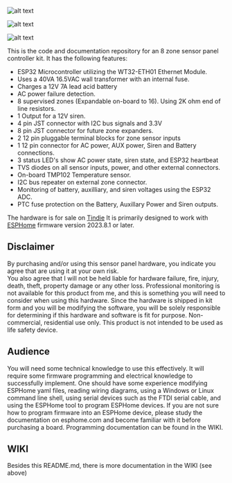 ![alt text](https://github.com/hwstar/8-zone-sensor-panel/blob/main/assets/logo.png)

![alt text](https://github.com/hwstar/8-zone-sensor-panel/blob/main/assets/proto-pic.jpg)

![alt text](https://github.com/hwstar/8-zone-sensor-panel/blob/main/assets/made-for-esphome-black-on-white.png)

This is the code and documentation repository for an 8 zone sensor panel
controller kit. It has the following features:

* ESP32 Microcontroller utilizing the WT32-ETH01 Ethernet Module.
* Uses a 40VA 16.5VAC wall transformer with an internal fuse.
* Charges a 12V 7A lead acid battery 
* AC power failure detection.
* 8 supervised zones (Expandable on-board to 16). Using 2K ohm end of line resistors.
* 1 Output for a 12V siren.
* 4 pin JST connector with I2C bus signals and 3.3V
* 8 pin JST connector for future zone expanders.
* 2 12 pin pluggable terminal blocks for zone sensor inputs
* 1 12 pin connector for AC power, AUX power, Siren and Battery connections.
* 3 status LED's show AC power state, siren state, and ESP32 heartbeat
* TVS diodes on all sensor inputs, power, and other external connectors.
* On-board TMP102 Temperature sensor.
* I2C bus repeater on external zone connector.
* Monitoring of battery, auxilliary, and siren voltages using the ESP32 ADC.
* PTC fuse protection on the Battery, Auxillary Power and Siren outputs.

The hardware is for sale on [Tindie](https://www.tindie.com/products/home-control-labs/8-zone-sensor-panel-for-esphome/)
It is primarily designed to work with [ESPHome](https://github.com/esphome/esphome) firmware version 2023.8.1 or later.

## Disclaimer

By purchasing and/or using this sensor panel hardware, you indicate you agree that are using it at your own risk.  
You also agree that I will not be held liable for hardware failure, fire, injury, death, theft, property damage or any other loss. 
Professional monitoring is not available for this product from me, and this is something you will need to consider when using this hardware. 
Since the hardware is shipped in kit form and you will be modifying the software, you will be solely responsible for determining if this hardware and software is fit for purpose. 
Non-commercial, residential use only. This product is not intended to be used as life safety device.


## Audience
You will need some technical knowledge to use this effectively. It will require some firmware programming and electrical knowledge to successfully implement. 
One should have some experience modifying ESPHome yaml files, reading wiring diagrams, using a Windows or Linux command line shell, using serial devices such as the FTDI serial cable,
and using the ESPHome tool to program ESPHome devices. If you are not sure how to program firmware into an ESPHome device, please study the documentation on esphome.com and become
familiar with it before purchasing a board. Programming documentation can be found in the WIKI. 

## WIKI

Besides this README.md, there is more documentation in the WIKI (see above)
